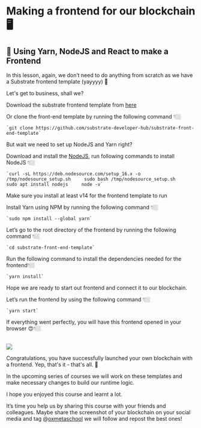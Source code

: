 Making a frontend for our blockchain 🖥
=======================================

📜 Using Yarn, NodeJS and React to make a Frontend
--------------------------------------------------

In this lesson, again, we don’t need to do anything from scratch as we have a Substrate frontend template (yayyyy) 🫠

Let's get to business, shall we?

Download the substrate frontend template from [here](https://github.com/substrate-developer-hub/substrate-front-end-template)

Or clone the front-end template by running the following command 👇🏼

    `git clone https://github.com/substrate-developer-hub/substrate-front-end-template`

But wait we need to set up NodeJS and Yarn right? 

Download and install the [NodeJS](https://nodejs.org/), run following commands to install NodeJS 👇🏼

    `curl -sL https://deb.nodesource.com/setup_16.x -o /tmp/nodesource_setup.sh     sudo bash /tmp/nodesource_setup.sh     sudo apt install nodejs     node -v`

Make sure you install at least v14 for the frontend template to run

Install Yarn using NPM by running the following command 👇🏼

    `sudo npm install --global yarn`

Let’s go to the root directory of the frontend by running the following command 👇🏼

    `cd substrate-front-end-template`

Run the following command to install the dependencies needed for the frontend👇🏼

    `yarn install`

Hope we are ready to start out frontend and connect it to our blockchain.

Let’s run the frontend by using the following command 👇🏼

    `yarn start`

If everything went perfectly, you will have this frontend opened in your browser 😍👇🏼  
 

![](https://lh5.googleusercontent.com/rINjA0PvxGPnOTqRZ5Bcw1LPAKry3FNVmbVPT2kTk8pd_osseGECHNRk39bixHU15Sjz6bB0wLfbwMlAbOMd57YpB5L-WAJDqEkI34k1Ha6PfWOYp_xzxl5RQ5mkltLh-e0QVjWyr-4Szq4oYMUj4Uw9IIo25G2K7MTMFajH2pDDDGZy3RK0eOmOOSW_Lw)

Congratulations, you have successfully launched your own blockchain with a frontend. Yep, that's it - that's all. 🥳

In the upcoming series of courses we will work on these templates and make necessary changes to build our runtime logic.

I hope you enjoyed this course and learnt a lot. 

It’s time you help us by sharing this course with your friends and colleagues. Maybe share the screenshot of your blockchain on your social media and tag @[oxmetaschool](https://twitter.com/0xmetaschool) we will follow and repost the best ones!